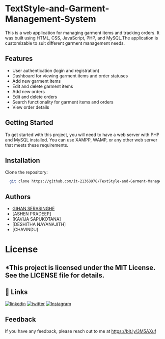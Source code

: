 # TextStyle-and-Garment-Management-System
 This is a web application for managing garment items and tracking orders. It was built using HTML, CSS, JavaScript, PHP, and MySQL.The application is customizable to suit different garment management needs. 
 
 ## Features
 <ul>
  <li>User authentication (login and registration)</li>
  <li>Dashboard for viewing garment items and order statuses</li>
  <li>Add new garment items</li>
  <li>Edit and delete garment items</li>
  <li>Add new orders</li>
  <li>Edit and delete orders</li>
  <li>Search functionality for garment items and orders</li>
  <li>View order details</li>
</ul>
  
  ## Getting Started
To get started with this project, you will need to have a web server with PHP and MySQL installed. You can use XAMPP, WAMP, or any other web server that meets these requirements.

## Installation
Clone the repository:
```bash
  git clone https://github.com/it-21360978/TextStyle-and-Garment-Management-System.git

```

## Authors

- [GIHAN SERASINGHE](https://github.com/it-21360978)
- [ASHEN PRADEEP]
- [KAVIJA SAPUKOTANA]
- [DESHITHA NAYANAJITH]
- [CHAVINDU]

# License
## *This project is licensed under the MIT License. See the LICENSE file for details.

## 🔗 Links
[![linkedin](https://img.shields.io/badge/linkedin-0A66C2?style=for-the-badge&logo=linkedin&logoColor=white)](https://www.linkedin.com/in/gihan-serasinghe-457033264)
[![twitter](https://img.shields.io/badge/twitter-1DA1F2?style=for-the-badge&logo=twitter&logoColor=white)](https://twitter.com/SrasingheG)
[![Instagram](https://img.shields.io/badge/Instagram-E4405F?style=for-the-badge&logo=instagram&logoColor=white)](https://www.instagram.com/gihanxeno__/)



## Feedback

If you have any feedback, please reach out to me at https://bit.ly/3M5AXuf

